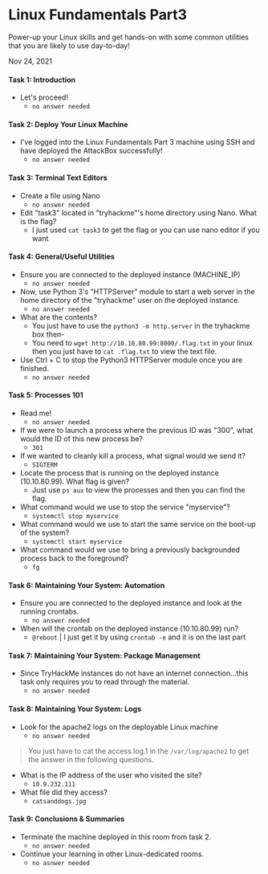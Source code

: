 # Linux Fundamentals Part3

Power-up your Linux skills and get hands-on with some common utilities that you are likely to use day-to-day!

Nov 24, 2021

#### Task 1: Introduction
- Let's proceed!
  - `no answer needed`

#### Task 2: Deploy Your Linux Machine
- I've logged into the Linux Fundamentals Part 3 machine using SSH and have deployed the AttackBox successfully!
  - `no answer needed`

#### Task 3: Terminal Text Editors
- Create a file using Nano
  - `no answer needed`
- Edit "task3" located in "tryhackme"'s home directory using Nano. What is the flag?
  - I just used `cat task3` to get the flag or you can use nano editor if you want

#### Task 4: General/Useful Utilities
- Ensure you are connected to the deployed instance (MACHINE_IP)
  - `no answer needed`
- Now, use Python 3's "HTTPServer" module to start a web server in the home directory of the "tryhackme" user on the deployed instance.
  - `no answer needed`
- What are the contents?
  - You just have to use the `python3 -m http.server` in the tryhackme box then-
  - You need to `wget http://10.10.80.99:8000/.flag.txt` in your linux then you just have to `cat .flag.txt` to view the text file.
- Use Ctrl + C to stop the Python3 HTTPServer module once you are finished.
  - `no answer needed`

#### Task 5: Processes 101
- Read me!
  - `no answer needed`
- If we were to launch a process where the previous ID was "300", what would the ID of this new process be?
  - `301`
- If we wanted to cleanly kill a process, what signal would we send it?
  - `SIGTERM`
- Locate the process that is running on the deployed instance (10.10.80.99). What flag is given?
  - Just use `ps aux` to view the processes and then you can find the flag.
- What command would we use to stop the service "myservice"?
  - `systemctl stop myservice`
- What command would we use to start the same service on the boot-up of the system?
  - `systemctl start myservice`
- What command would we use to bring a previously backgrounded process back to the foreground?
  - `fg`

#### Task 6: Maintaining Your System: Automation
- Ensure you are connected to the deployed instance and look at the running crontabs.
  - `no answer needed` 
- When will the crontab on the deployed instance (10.10.80.99) run?
  - `@reboot` | I just get it by using `crontab -e` and it is on the last part 

#### Task 7: Maintaining Your System: Package Management
- Since TryHackMe instances do not have an internet connection...this task only requires you to read through the material.
  - `no answer needed`

#### Task 8: Maintaining Your System: Logs
- Look for the apache2 logs on the deployable Linux machine
  - `no answer needed`
> You just have to cat the access.log.1 in the `/var/log/apache2` to get the answer in the following questions.
- What is the IP address of the user who visited the site?
  - `10.9.232.111`
- What file did they access?
  - `catsanddogs.jpg`

#### Task 9: Conclusions & Summaries
- Terminate the machine deployed in this room from task 2. 
  - `no answer needed`
- Continue your learning in other Linux-dedicated rooms.
  - `no asnwer needed`
